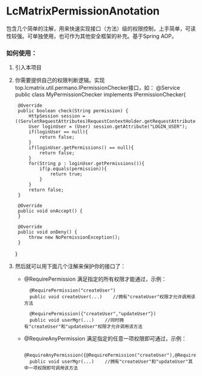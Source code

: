 # LcMatrixPermissionAnotation
包含几个简单的注解，用来快速实现接口（方法）级的权限控制，上手简单，可读性较强。可单独使用，也可作为其他安全框架的补充。基于Spring AOP。

### 如何使用：

1. 引入本项目
2. 你需要提供自己的权限判断逻辑。实现top.lcmatrix.util.permano.IPermissionChecker接口，如：
    @Service
    public class MyPermissionChecker implements IPermissionChecker{
    
    	@Override
    	public boolean check(String permission) {
    		HttpSession session = ((ServletRequestAttributes)RequestContextHolder.getRequestAttributes()).getRequest().getSession();
    		User loginUser = (User) session.getAttribute("LOGIN_USER");
    		if(loginUser == null){
    			return false;
    		}
    		if(loginUser.getPermissions() == null){
    			return false;
    		}
    		for(String p : loginUser.getPermissions()){
    			if(p.equals(permission)){
    				return true;
    			}
    		}
    		return false;
    	}
    
    	@Override
    	public void onAccept() {
    	}
    
    	@Override
    	public void onDeny() {
    		throw new NoPermissionException();
    	}
    
    }
3. 然后就可以用下面几个注解来保护你的接口了：

    * @RequirePermission 满足指定的所有权限才能通过，示例：

            @RequirePermission("createUser")
            public void createUser(...)    //拥有"createUser"权限才允许调用该方法

            @RequirePermission({"createUser","updateUser"})
            public void userMgr(...)    //同时拥有"createUser"和"updateUser"权限才允许调用该方法
    * @RequireAnyPermission  满足指定的任意一项权限即可通过，示例：
     
            @RequireAnyPermission({@RequirePermission("createUser"),@RequirePermission("updateUser")})
            public void userMgr(...)    //拥有"createUser"和"updateUser"其中一项权限即可调用该方法
